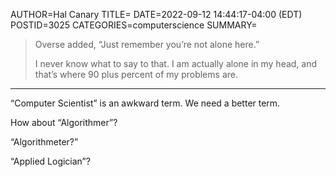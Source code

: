 AUTHOR=Hal Canary
TITLE=
DATE=2022-09-12 14:44:17-04:00 (EDT)
POSTID=3025
CATEGORIES=computerscience
SUMMARY=

>   Overse added, “Just remember you’re not alone here.”
>
>   I never know what to say to that. I am actually alone in my head, and that’s where 90 plus percent of my problems are.

* * *

“Computer Scientist” is an awkward term.  We need a better term. 

How about “Algorithmer”?

“Algorithmeter?”

“Applied Logician”?

